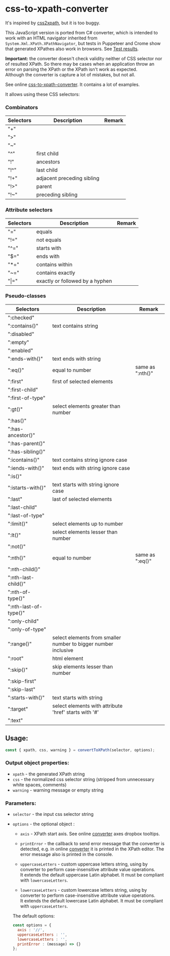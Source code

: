 # css-to-xpath-converter

It's inspired by [css2xpath](https://github.com/css2xpath/css2xpath), but it is too buggy.

This JavaScript version is ported from C# converter, which is intended to work with an HTML navigator inherited from `System.Xml.XPath.XPathNavigator`, but tests in Puppeteer and Crome show that generated XPathes also work in browsers. See [Test results](https://angezid.github.io/css-to-xpath-converter/test-coverage.html).
 
**Important:** the converter doesn't check validity neither of CSS selector nor of resulted XPath. So there may be cases when an application throw an error on parsing the XPath or the XPath isn't work as expected.  
Although the converter is capture a lot of mistakes, but not all.

See online [css-to-xpath-converter](https://angezid.github.io/css-to-xpath-converter). It contains a lot of examples.

It allows using these CSS selectors:

### Combinators
|   Selectors    |   Description  |  Remark   |
|---------|-----------|----------|
|   "+"    |     |     |
|   ">"    |     |     |
|   "~"    |     |     |
|   "^"    |  first child   |     |
|   "!"    |  ancestors   |     |
|   "!^"    |  last child   |     |
|   "!+"    |  adjacent preceding sibling   |     |
|   "!>"    |  parent   |     |
|   "!~"    |  preceding sibling   |     |

### Attribute selectors
|   Selectors    |   Description  |  Remark   |
|---------|-----------|----------|
|   "="    |  equals   |     |
|   "!="    |  not equals   |     |
|   "^="    |  starts with   |     |
|   "$="    |  ends with   |     |
|   "*="    |  contains within   |     |
|   "~="    |  contains exactly   |     |
|   "\|="    |  exactly or followed by a hyphen   |     |

### Pseudo-classes
|   Selectors    |   Description  |  Remark   |
|---------|-----------|----------|
|   ":checked"    |     |     |
|   ":contains()"    |  text contains string  |     |
|   ":disabled"    |     |     |
|   ":empty"    |     |     |
|   ":enabled"    |     |     |
|   ":ends-with()"    |  text ends with string |     |
|   ":eq()"    |  equal to number  |  same as ":nth()"   |
|   ":first"    |  first of selected elements  |     |
|   ":first-child"    |     |     |
|   ":first-of-type"    |     |     |
|   ":gt()"    |  select elements greater than number |     |
|   ":has()"    |     |     |
|   ":has-ancestor()"    |     |     |
|   ":has-parent()"    |     |     |
|   ":has-sibling()"    |     |     |
|   ":icontains()"    |  text contains string ignore case  |     |
|   ":iends-with()"    |  text ends with string ignore case  |     |
|   ":is()"    |     |     |
|   ":istarts-with()"    |  text starts with string ignore case  |     |
|   ":last"    |  last of selected elements  |     |
|   ":last-child"    |     |     |
|   ":last-of-type"    |     |     |
|   ":limit()"    |  select elements up to number  |     |
|   ":lt()"    |  select elements lesser than number  |     |
|   ":not()"    |     |     |
|   ":nth()"    |  equal to number   |  same as ":eq()"   |
|   ":nth-child()"    |     |     |
|   ":nth-last-child()"    |     |     |
|   ":nth-of-type()"    |     |     |
|   ":nth-last-of-type()"    |     |     |
|   ":only-child"    |     |     |
|   ":only-of-type"    |     |     |
|   ":range()"    |  select elements from smaller number to bigger number inclusive  |     |
|   ":root"    |  html element  |     |
|   ":skip()"    |  skip elements lesser than number  |     |
|   ":skip-first"    |     |     |
|   ":skip-last"    |     |     |
|   ":starts-with()"    |  text starts with string  |     |
|   ":target"    |  select elements with attribute 'href' starts with '#'   |     |
|   ":text"    |     |     |

## Usage:
``` js
const { xpath, css, warning } = convertToXPath(selector, options);
```
### Output object properties:
* `xpath` - the generated XPath string
* `css` - the normalized css selector string (stripped from unnecessary white spaces, comments)
* `warning` - warning message or empty string

### Parameters:
* `selector` - the input css selector string
* `options` - the optional object :
  * `axis` - XPath start axis. See online [converter][converter] axes dropbox tooltips.
  * `printError` - the callback to send error message that the converter is detected, e.g. in online [converter][converter] it is printed in the XPath editor. The error message also is printed in the console.
  
  * `uppercaseLetters` - custom uppercase letters string, using by converter to perform case-insensitive attribute value operations.  
  It extends the default uppercase Latin alphabet. It must be compliant with `lowercaseLetters`.
  
  * `lowercaseLetters` - custom lowercase letters string, using by converter to perform case-insensitive attribute value operations.  
  It extends the default lowercase Latin alphabet. It must be compliant with `uppercaseLetters`.
  
  The default options:
  ``` js
  const options = {
    axis : '//',
    uppercaseLetters : '',
    lowercaseLetters : '',
    printError : (message) => {}
  };
  ```

[converter]: https://angezid.github.io/css-to-xpath-converter